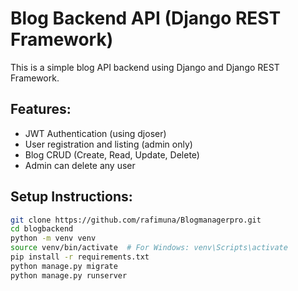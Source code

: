 # Blog Backend API (Django REST Framework)

This is a simple blog API backend using Django and Django REST Framework.

## Features:
- JWT Authentication (using djoser)
- User registration and listing (admin only)
- Blog CRUD (Create, Read, Update, Delete)
- Admin can delete any user

## Setup Instructions:

```bash
git clone https://github.com/rafimuna/Blogmanagerpro.git
cd blogbackend
python -m venv venv
source venv/bin/activate  # For Windows: venv\Scripts\activate
pip install -r requirements.txt
python manage.py migrate
python manage.py runserver
